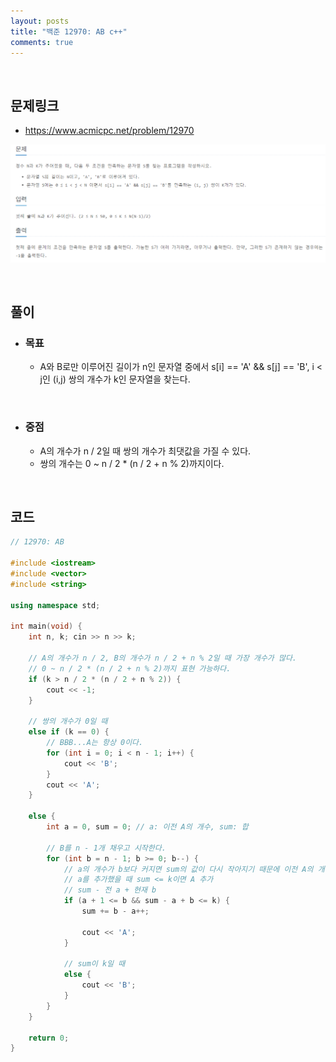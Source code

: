 ```yaml
---
layout: posts
title: "백준 12970: AB c++"
comments: true
---
```


<br>

## **문제링크**

* <https://www.acmicpc.net/problem/12970>   

![](https://github.com/ljh37694/ljh37694.github.io/blob/main/_captures/Baekjoon12970.PNG?raw=true)

<br>

## **풀이**
* ### **목표**
  * A와 B로만 이루어진 길이가 n인 문자열 중에서 s[i] == 'A' && s[j] == 'B', i < j인 (i,j) 쌍의 개수가 k인 문자열을 찾는다.

<br>

* ### **중점**
  * A의 개수가 n / 2일 때 쌍의 개수가 최댓값을 가질 수 있다.
  * 쌍의 개수는 0 ~ n / 2 * (n / 2 + n % 2)까지이다.

<br>

## **코드**
``` c++
// 12970: AB

#include <iostream>
#include <vector>
#include <string>

using namespace std;

int main(void) {
	int n, k; cin >> n >> k;

	// A의 개수가 n / 2, B의 개수가 n / 2 + n % 2일 때 가장 개수가 많다.
	// 0 ~ n / 2 * (n / 2 + n % 2)까지 표현 가능하다.
	if (k > n / 2 * (n / 2 + n % 2)) {
		cout << -1;
	}

	// 쌍의 개수가 0일 때
	else if (k == 0) {
		// BBB...A는 항상 0이다.
		for (int i = 0; i < n - 1; i++) {
			cout << 'B';
		}
		cout << 'A';
	}

	else {
		int a = 0, sum = 0; // a: 이전 A의 개수, sum: 합

		// B를 n - 1개 채우고 시작한다.
		for (int b = n - 1; b >= 0; b--) {
			// a의 개수가 b보다 커지면 sum의 값이 다시 작아지기 때문에 이전 A의 개수 <= 현재 B의 개수일 때까지만 한다. 
			// a를 추가했을 때 sum <= k이면 A 추가
			// sum - 전 a + 현재 b
			if (a + 1 <= b && sum - a + b <= k) {
				sum += b - a++;

				cout << 'A';
			}

			// sum이 k일 때
			else {
				cout << 'B';
			}
		}
	}

	return 0;
}
```